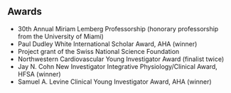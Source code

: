 ## Awards
- 30th Annual Miriam Lemberg Professorship (honorary professorship from the University of Miami)
- Paul Dudley White International Scholar Award, AHA (winner)
- Project grant of the Swiss National Science Foundation
- Northwestern Cardiovascular Young Investigator Award (finalist twice)
- Jay N. Cohn New Investigator Integrative Physiology/Clinical Award, HFSA (winner)
- Samuel A. Levine Clinical Young Investigator Award, AHA (winner)

